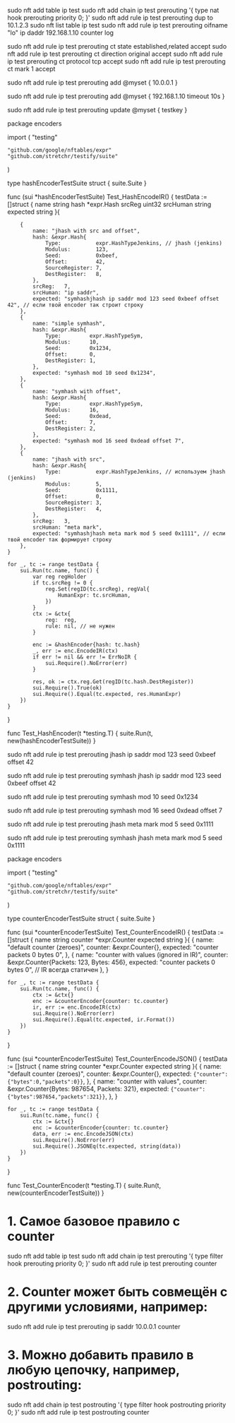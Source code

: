 sudo nft add table ip test
sudo nft add chain ip test prerouting '{ type nat hook prerouting priority 0; }'
sudo nft add rule ip test prerouting dup to 10.1.2.3
sudo nft list table ip test
sudo nft add rule ip test prerouting oifname "lo" ip daddr 192.168.1.10 counter log

sudo nft add rule ip test prerouting ct state established,related accept
sudo nft add rule ip test prerouting ct direction original accept
sudo nft add rule ip test prerouting ct protocol tcp accept
sudo nft add rule ip test prerouting ct mark 1 accept


sudo nft add rule ip test prerouting add @myset { 10.0.0.1 }

sudo nft add rule ip test prerouting add @myset { 192.168.1.10 timeout 10s }

sudo nft add rule ip test prerouting update @myset { testkey }




package encoders

import (
	"testing"

	"github.com/google/nftables/expr"
	"github.com/stretchr/testify/suite"
)

type hashEncoderTestSuite struct {
	suite.Suite
}

func (sui *hashEncoderTestSuite) Test_HashEncodeIR() {
	testData := []struct {
		name     string
		hash     *expr.Hash
		srcReg   uint32
		srcHuman string
		expected string
	}{

		{
			name: "jhash with src and offset",
			hash: &expr.Hash{
				Type:           expr.HashTypeJenkins, // jhash (jenkins)
				Modulus:        123,
				Seed:           0xbeef,
				Offset:         42,
				SourceRegister: 7,
				DestRegister:   8,
			},
			srcReg:   7,
			srcHuman: "ip saddr",
			expected: "symhashjhash ip saddr mod 123 seed 0xbeef offset 42", // если твой encoder так строит строку
		},
		{
			name: "simple symhash",
			hash: &expr.Hash{
				Type:         expr.HashTypeSym,
				Modulus:      10,
				Seed:         0x1234,
				Offset:       0,
				DestRegister: 1,
			},
			expected: "symhash mod 10 seed 0x1234",
		},
		{
			name: "symhash with offset",
			hash: &expr.Hash{
				Type:         expr.HashTypeSym,
				Modulus:      16,
				Seed:         0xdead,
				Offset:       7,
				DestRegister: 2,
			},
			expected: "symhash mod 16 seed 0xdead offset 7",
		},
		{
			name: "jhash with src",
			hash: &expr.Hash{
				Type:           expr.HashTypeJenkins, // используем jhash (jenkins)
				Modulus:        5,
				Seed:           0x1111,
				Offset:         0,
				SourceRegister: 3,
				DestRegister:   4,
			},
			srcReg:   3,
			srcHuman: "meta mark",
			expected: "symhashjhash meta mark mod 5 seed 0x1111", // если твой encoder так формирует строку
		},
	}

	for _, tc := range testData {
		sui.Run(tc.name, func() {
			var reg regHolder
			if tc.srcReg != 0 {
				reg.Set(regID(tc.srcReg), regVal{
					HumanExpr: tc.srcHuman,
				})
			}
			ctx := &ctx{
				reg:  reg,
				rule: nil, // не нужен
			}

			enc := &hashEncoder{hash: tc.hash}
			_, err := enc.EncodeIR(ctx)
			if err != nil && err != ErrNoIR {
				sui.Require().NoError(err)
			}

			res, ok := ctx.reg.Get(regID(tc.hash.DestRegister))
			sui.Require().True(ok)
			sui.Require().Equal(tc.expected, res.HumanExpr)
		})
	}
}

func Test_HashEncoder(t *testing.T) {
	suite.Run(t, new(hashEncoderTestSuite))
}


sudo nft add rule ip test prerouting jhash ip saddr mod 123 seed 0xbeef offset 42

sudo nft add rule ip test prerouting symhash jhash ip saddr mod 123 seed 0xbeef offset 42

sudo nft add rule ip test prerouting symhash mod 10 seed 0x1234

sudo nft add rule ip test prerouting symhash mod 16 seed 0xdead offset 7

sudo nft add rule ip test prerouting jhash meta mark mod 5 seed 0x1111

sudo nft add rule ip test prerouting symhash jhash meta mark mod 5 seed 0x1111




package encoders

import (
	"testing"

	"github.com/google/nftables/expr"
	"github.com/stretchr/testify/suite"
)

type counterEncoderTestSuite struct {
	suite.Suite
}

func (sui *counterEncoderTestSuite) Test_CounterEncodeIR() {
	testData := []struct {
		name     string
		counter  *expr.Counter
		expected string
	}{
		{
			name:     "default counter (zeroes)",
			counter:  &expr.Counter{},
			expected: "counter packets 0 bytes 0",
		},
		{
			name:     "counter with values (ignored in IR)",
			counter:  &expr.Counter{Packets: 123, Bytes: 456},
			expected: "counter packets 0 bytes 0", // IR всегда статичен
		},
	}

	for _, tc := range testData {
		sui.Run(tc.name, func() {
			ctx := &ctx{}
			enc := &counterEncoder{counter: tc.counter}
			ir, err := enc.EncodeIR(ctx)
			sui.Require().NoError(err)
			sui.Require().Equal(tc.expected, ir.Format())
		})
	}
}

func (sui *counterEncoderTestSuite) Test_CounterEncodeJSON() {
	testData := []struct {
		name     string
		counter  *expr.Counter
		expected string
	}{
		{
			name:     "default counter (zeroes)",
			counter:  &expr.Counter{},
			expected: `{"counter":{"bytes":0,"packets":0}}`,
		},
		{
			name:     "counter with values",
			counter:  &expr.Counter{Bytes: 987654, Packets: 321},
			expected: `{"counter":{"bytes":987654,"packets":321}}`,
		},
	}

	for _, tc := range testData {
		sui.Run(tc.name, func() {
			ctx := &ctx{}
			enc := &counterEncoder{counter: tc.counter}
			data, err := enc.EncodeJSON(ctx)
			sui.Require().NoError(err)
			sui.Require().JSONEq(tc.expected, string(data))
		})
	}
}

func Test_CounterEncoder(t *testing.T) {
	suite.Run(t, new(counterEncoderTestSuite))
}


# 1. Самое базовое правило с counter
sudo nft add table ip test
sudo nft add chain ip test prerouting '{ type filter hook prerouting priority 0; }'
sudo nft add rule ip test prerouting counter

# 2. Counter может быть совмещён с другими условиями, например:
sudo nft add rule ip test prerouting ip saddr 10.0.0.1 counter

# 3. Можно добавить правило в любую цепочку, например, postrouting:
sudo nft add chain ip test postrouting '{ type filter hook postrouting priority 0; }'
sudo nft add rule ip test postrouting counter






